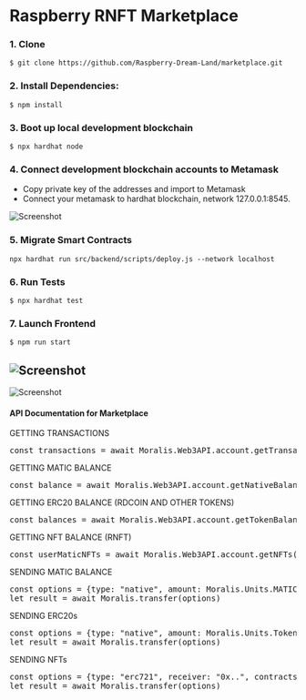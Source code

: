 # Raspberry RNFT Marketplace

### 1. Clone

```
$ git clone https://github.com/Raspberry-Dream-Land/marketplace.git
```

### 2. Install Dependencies:

```
$ npm install
```
### 3. Boot up local development blockchain

```
$ npx hardhat node
```

### 4. Connect development blockchain accounts to Metamask

- Copy private key of the addresses and import to Metamask
- Connect your metamask to hardhat blockchain, network 127.0.0.1:8545.

![Screenshot](image_3.png)

### 5. Migrate Smart Contracts
`npx hardhat run src/backend/scripts/deploy.js --network localhost`

### 6. Run Tests
`$ npx hardhat test`

### 7. Launch Frontend
`$ npm run start`



![Screenshot](image_1.png)
-
![Screenshot](image_2.png)



#### API Documentation for Marketplace


GETTING TRANSACTIONS

<pre>
const transactions = await Moralis.Web3API.account.getTransactions();
</pre>

GETTING MATIC BALANCE

<pre>
const balance = await Moralis.Web3API.account.getNativeBalance();
</pre>

GETTING ERC20 BALANCE (RDCOIN AND OTHER TOKENS)

<pre>
const balances = await Moralis.Web3API.account.getTokenBalances();
</pre>

GETTING NFT BALANCE (RNFT)

<pre>
const userMaticNFTs = await Moralis.Web3API.account.getNFTs();
</pre>

SENDING MATIC BALANCE 

<pre>
const options = {type: "native", amount: Moralis.Units.MATIC("0.5"), receiver: "0x.."}
let result = await Moralis.transfer(options)
</pre>

SENDING ERC20s

<pre>
const options = {type: "native", amount: Moralis.Units.Token("0.5"), receiver: "0x.."}
let result = await Moralis.transfer(options)
</pre>

SENDING NFTs 

<pre>
const options = {type: "erc721", receiver: "0x..", contracts_address: "0x.."}, token_id: 1}
let result = await Moralis.transfer(options)
</pre>
